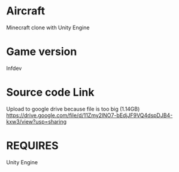 # Aircraft
Minecraft clone with Unity Engine
# Game version
Infdev
# Source code Link
Upload to google drive because file is too big (1.14GB)
https://drive.google.com/file/d/11Zmy2lNO7-bEdjJF9VQ4dspDJB4-kxw3/view?usp=sharing
# REQUIRES
Unity Engine
